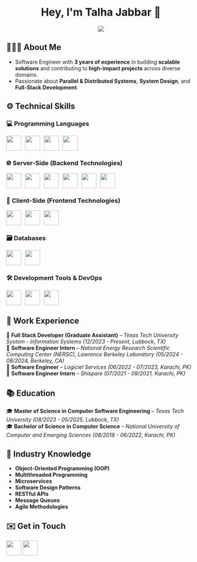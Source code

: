 <h1 align="center">Hey, I'm Talha Jabbar 👋</h1>

<p align="center">
  <img src="https://readme-typing-svg.demolab.com?font=Fira+Code&weight=500&size=22&pause=1000&color=F75C7E&center=true&vCenter=true&width=550&lines=Software+Engineer;With+3+Years+of+Experience;Crafting+Scalable,+High-Impact+Solutions">
</p>

## 👨🏻‍💻 About Me  
- Software Engineer with **3 years of experience** in building **scalable solutions** and contributing to **high-impact projects** across diverse domains.
- Passionate about **Parallel & Distributed Systems**, **System Design**, and **Full-Stack Development**.   

## ⚙️ Technical Skills

### 💻 Programming Languages  
<p align="left" style="display: flex; flex-wrap: wrap; gap: 10px; align-items: center;">
  <img src="https://skillicons.dev/icons?i=cs" height="40"> 
  <img src="https://skillicons.dev/icons?i=js" height="40"> 
  <img src="https://skillicons.dev/icons?i=py" height="40"> 
  <img src="https://skillicons.dev/icons?i=cpp" height="40"> 
</p>

### 🌐 Server-Side (Backend Technologies)  
<p align="left" style="display: flex; flex-wrap: wrap; gap: 10px; align-items: center;">
  <img src="https://skillicons.dev/icons?i=dotnet" height="40"> 
  <img src="https://skillicons.dev/icons?i=nodejs" height="40"> 
  <img src="https://skillicons.dev/icons?i=express" height="40"> 
  <img src="https://skillicons.dev/icons?i=graphql" height="40"> 
  <img src="https://skillicons.dev/icons?i=redis" height="40"> 
  <img src="https://skillicons.dev/icons?i=rabbitmq" height="40"> 
</p>

### 🎨 Client-Side (Frontend Technologies)  
<p align="left" style="display: flex; flex-wrap: wrap; gap: 10px; align-items: center;">
  <img src="https://skillicons.dev/icons?i=bootstrap" height="40"> 
  <img src="https://skillicons.dev/icons?i=react" height="40"> 
  <img src="https://skillicons.dev/icons?i=redux" height="40"> 
</p>

### 🗃️ Databases  
<p align="left" style="display: flex; flex-wrap: wrap; gap: 10px; align-items: center;">
  <img src="https://skillicons.dev/icons?i=mysql" height="40"> 
  <img src="https://skillicons.dev/icons?i=mongodb" height="40"> 
</p>

### 🛠️ Development Tools & DevOps  
<p align="left" style="display: flex; flex-wrap: wrap; gap: 10px; align-items: center;">
  <img src="https://skillicons.dev/icons?i=git" height="40"> 
  <img src="https://skillicons.dev/icons?i=docker" height="40"> 
  <img src="https://skillicons.dev/icons?i=postman" height="40"> 
</p>

## 🏢 Work Experience  
💼 **Full Stack Developer (Graduate Assistant)** – *Texas Tech University System - Information Systems (12/2023 - Present, Lubbock, TX)*  
💼 **Software Engineer Intern** – *National Energy Research Scientific Computing Center (NERSC), Lawrence Berkeley Laboratory (05/2024 - 08/2024, Berkeley, CA)*  
💼 **Software Engineer** – *Logiciel Services (06/2022 - 07/2023, Karachi, PK)*  
💼 **Software Engineer Intern** – *Shispare (07/2021 - 09/2021, Karachi, PK)*  

## 📚 Education  
🎓 **Master of Science in Computer Software Engineering** – *Texas Tech University (08/2023 - 05/2025, Lubbock, TX)*  
🎓 **Bachelor of Science in Computer Science** – *National University of Computer and Emerging Sciences (08/2018 - 06/2022, Karachi, PK)*  

## 🧠 Industry Knowledge  
- **Object-Oriented Programming (OOP)**  
- **Multithreaded Programming**  
- **Microservices**  
- **Software Design Patterns**  
- **RESTful APIs**  
- **Message Queues**  
- **Agile Methodologies**  

## ✉️ Get in Touch  
<p align="left">
  <a href="https://www.linkedin.com/in/m-talha-jabbar/"><img src="https://skillicons.dev/icons?i=linkedin" height="40"></a> 
  <a href="mailto:muhammadtalha61940@gmail.com"><img src="https://skillicons.dev/icons?i=gmail&theme=dark" height="40"></a>  
</p>
